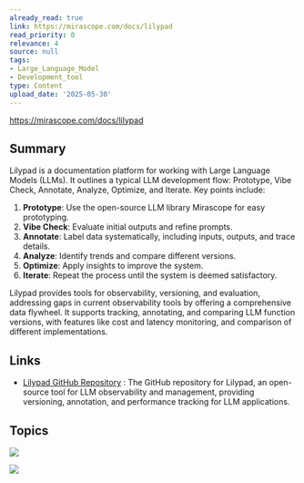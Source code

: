 ```yaml
---
already_read: true
link: https://mirascope.com/docs/lilypad
read_priority: 0
relevance: 4
source: null
tags:
- Large_Language_Model
- Development_tool
type: Content
upload_date: '2025-05-30'
---
```


https://mirascope.com/docs/lilypad
## Summary

Lilypad is a documentation platform for working with Large Language Models (LLMs). It outlines a typical LLM development flow: Prototype, Vibe Check, Annotate, Analyze, Optimize, and Iterate. Key points include:

1. **Prototype**: Use the open-source LLM library Mirascope for easy prototyping.
2. **Vibe Check**: Evaluate initial outputs and refine prompts.
3. **Annotate**: Label data systematically, including inputs, outputs, and trace details.
4. **Analyze**: Identify trends and compare different versions.
5. **Optimize**: Apply insights to improve the system.
6. **Iterate**: Repeat the process until the system is deemed satisfactory.

Lilypad provides tools for observability, versioning, and evaluation, addressing gaps in current observability tools by offering a comprehensive data flywheel. It supports tracking, annotating, and comparing LLM function versions, with features like cost and latency monitoring, and comparison of different implementations.
## Links

- [Lilypad GitHub Repository](https://github.com/Mirascope/lilypad) : The GitHub repository for Lilypad, an open-source tool for LLM observability and management, providing versioning, annotation, and performance tracking for LLM applications.

## Topics

![](topics/Library/Mirascope)

![](topics/Platform/Lilypad)